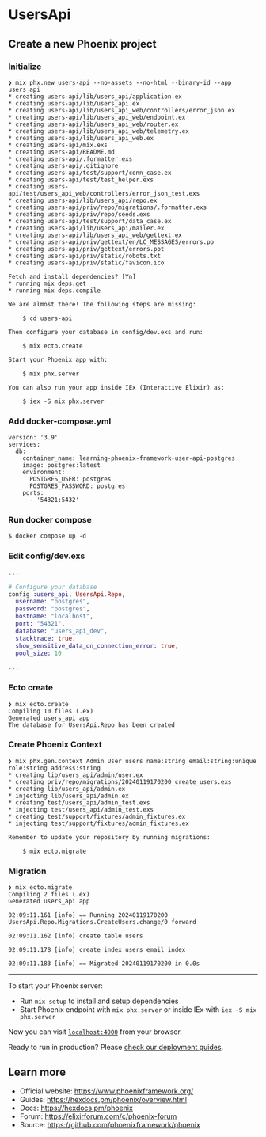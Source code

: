 # UsersApi

## Create a new Phoenix project

### Initialize

```shell
❯ mix phx.new users-api --no-assets --no-html --binary-id --app users_api
* creating users-api/lib/users_api/application.ex
* creating users-api/lib/users_api.ex
* creating users-api/lib/users_api_web/controllers/error_json.ex
* creating users-api/lib/users_api_web/endpoint.ex
* creating users-api/lib/users_api_web/router.ex
* creating users-api/lib/users_api_web/telemetry.ex
* creating users-api/lib/users_api_web.ex
* creating users-api/mix.exs
* creating users-api/README.md
* creating users-api/.formatter.exs
* creating users-api/.gitignore
* creating users-api/test/support/conn_case.ex
* creating users-api/test/test_helper.exs
* creating users-api/test/users_api_web/controllers/error_json_test.exs
* creating users-api/lib/users_api/repo.ex
* creating users-api/priv/repo/migrations/.formatter.exs
* creating users-api/priv/repo/seeds.exs
* creating users-api/test/support/data_case.ex
* creating users-api/lib/users_api/mailer.ex
* creating users-api/lib/users_api_web/gettext.ex
* creating users-api/priv/gettext/en/LC_MESSAGES/errors.po
* creating users-api/priv/gettext/errors.pot
* creating users-api/priv/static/robots.txt
* creating users-api/priv/static/favicon.ico

Fetch and install dependencies? [Yn]
* running mix deps.get
* running mix deps.compile

We are almost there! The following steps are missing:

    $ cd users-api

Then configure your database in config/dev.exs and run:

    $ mix ecto.create

Start your Phoenix app with:

    $ mix phx.server

You can also run your app inside IEx (Interactive Elixir) as:

    $ iex -S mix phx.server
```

### Add docker-compose.yml

```docker
version: '3.9'
services:
  db:
    container_name: learning-phoenix-framework-user-api-postgres
    image: postgres:latest
    environment:
      POSTGRES_USER: postgres
      POSTGRES_PASSWORD: postgres
    ports:
      - '54321:5432'
```

### Run docker compose

```shel
$ docker compose up -d
```

### Edit config/dev.exs

```ex
...

# Configure your database
config :users_api, UsersApi.Repo,
  username: "postgres",
  password: "postgres",
  hostname: "localhost",
  port: "54321",
  database: "users_api_dev",
  stacktrace: true,
  show_sensitive_data_on_connection_error: true,
  pool_size: 10

...
```

### Ecto create

```shell
❯ mix ecto.create
Compiling 10 files (.ex)
Generated users_api app
The database for UsersApi.Repo has been created
```

### Create Phoenix Context

```shell
❯ mix phx.gen.context Admin User users name:string email:string:unique role:string address:string
* creating lib/users_api/admin/user.ex
* creating priv/repo/migrations/20240119170200_create_users.exs
* creating lib/users_api/admin.ex
* injecting lib/users_api/admin.ex
* creating test/users_api/admin_test.exs
* injecting test/users_api/admin_test.exs
* creating test/support/fixtures/admin_fixtures.ex
* injecting test/support/fixtures/admin_fixtures.ex

Remember to update your repository by running migrations:

    $ mix ecto.migrate

```

### Migration

```shell
❯ mix ecto.migrate
Compiling 2 files (.ex)
Generated users_api app

02:09:11.161 [info] == Running 20240119170200 UsersApi.Repo.Migrations.CreateUsers.change/0 forward

02:09:11.162 [info] create table users

02:09:11.178 [info] create index users_email_index

02:09:11.183 [info] == Migrated 20240119170200 in 0.0s
```

---

To start your Phoenix server:

- Run `mix setup` to install and setup dependencies
- Start Phoenix endpoint with `mix phx.server` or inside IEx with `iex -S mix phx.server`

Now you can visit [`localhost:4000`](http://localhost:4000) from your browser.

Ready to run in production? Please [check our deployment guides](https://hexdocs.pm/phoenix/deployment.html).

## Learn more

- Official website: https://www.phoenixframework.org/
- Guides: https://hexdocs.pm/phoenix/overview.html
- Docs: https://hexdocs.pm/phoenix
- Forum: https://elixirforum.com/c/phoenix-forum
- Source: https://github.com/phoenixframework/phoenix
